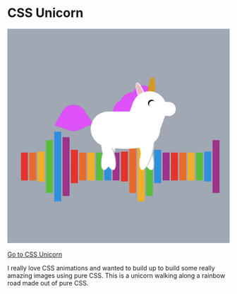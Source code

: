 # CSS Unicorn ###

![CSS Unicorn](/assets/unicorn.gif "CSS Unicorn")

[Go to CSS Unicorn](https://aileenmwong.github.io/unicorn/)

I really love CSS animations and wanted to build up to build some really amazing images using pure CSS. This is a unicorn walking along a rainbow road made out of pure CSS. 


